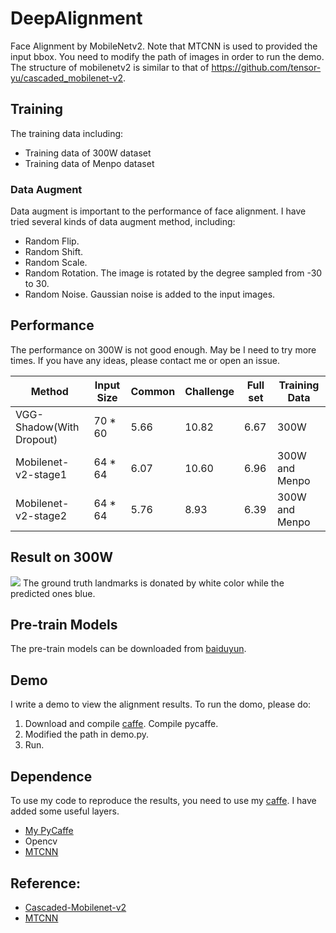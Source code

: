 
# DeepAlignment
Face Alignment by MobileNetv2. Note that MTCNN is used to provided the input bbox. You need to modify the path of images in order to run the demo. 
The structure of mobilenetv2 is similar to that of https://github.com/tensor-yu/cascaded_mobilenet-v2.

## Training
The training data including:
- Training data of 300W dataset
- Training data of Menpo dataset
### Data Augment
Data augment is important to the performance of face alignment. I have tried several kinds of data augment method, including:
- Random Flip.
- Random Shift.
- Random Scale.
- Random Rotation. The image is rotated by the degree sampled from -30 to 30.
- Random Noise. Gaussian noise is added to the input images.

## Performance
The performance on 300W is not good enough. May be I need to try more times. If you have any ideas, please contact me or open an issue.

|Method|Input Size|Common|Challenge|Full set|Training Data|
|------|------|------|------|------|------|
|VGG-Shadow(With Dropout)|70 * 60|5.66|10.82|6.67|300W|
|Mobilenet-v2-stage1|64 * 64|6.07|10.60|6.96|300W and Menpo|
|Mobilenet-v2-stage2|64 * 64|5.76|8.93|6.39|300W and Menpo|

## Result on 300W
![](https://github.com/goodluckcwl/DeepAlignment/raw/master/sample.jpg)
The ground truth landmarks is donated by white color while the predicted ones blue.

## Pre-train Models
The pre-train models can be downloaded from [baiduyun](https://pan.baidu.com/s/1wYycQbmz3CxBQw9KgJkxEA).

## Demo
I write a demo to view the alignment results.
To run the domo, please do:
1. Download and compile [caffe](https://github.com/goodluckcwl/caffe-windows-ms). Compile pycaffe.
2. Modified the path in demo.py.
3. Run.

## Dependence
To use my code to reproduce the results, you need to use my [caffe](https://github.com/goodluckcwl/caffe-windows-ms). I have added some useful layers.
- [My PyCaffe](https://github.com/goodluckcwl/caffe-windows-ms)
- Opencv
- [MTCNN](https://github.com/kpzhang93/MTCNN_face_detection_alignment)


## Reference:
- [Cascaded-Mobilenet-v2](https://github.com/tensor-yu/cascaded_mobilenet-v2)
- [MTCNN](https://github.com/kpzhang93/MTCNN_face_detection_alignment)

